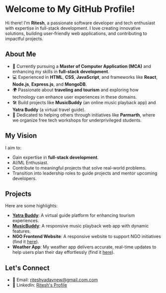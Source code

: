 # Welcome to My GitHub Profile!

Hi there! I'm **Ritesh**, a passionate software developer and tech enthusiast with expertise in full-stack development. I love creating innovative solutions, building user-friendly web applications, and contributing to impactful projects.

## About Me

- 🌱 Currently pursuing a **Master of Computer Application (MCA)** and enhancing my skills in **full-stack development**.
- 💻 Experienced in **HTML**, **CSS**, **JavaScript**, and frameworks like **React**, **Node.js**, **Express.js**, and **MongoDB**.
- 🌍 Passionate about **traveling and tourism** and exploring how technology can enhance user experiences in these domains.
- 🛠️ Build projects like **MusicBuddy** (an online music playback app) and **Yatra Buddy** (a virtual travel guide).
- 🤝 Dedicated to helping others through initiatives like **Parmarth**, where we organize free tech workshops for underprivileged students.

## My Vision

I aim to:
- Gain expertise in **full-stack development**.
- AI/ML Enthusiast.
- Contribute to meaningful projects that solve real-world problems.
- Transition into leadership roles to guide projects and mentor upcoming developers.

## Projects

Here are some highlights:

- **[Yatra Buddy](https://yatrabuddy.onrender.com/)**: A virtual guide platform for enhancing tourism experiences.
- **[MusicBuddy](https://musicbuddy.freewebhostmost.com/)**: A responsive music playback web app with dynamic features.
- **NGO Frontend Website**: A responsive website to support NGO initiatives (find it [here](https://ritesh-2120.github.io/NGO_frontend/)).
- **Weather App**: My weather app delivers accurate, real-time updates to help users plan their day effortlessly (find it [here](https://github.com/Ritesh-2120/WeatherNow/)).

## Let's Connect

- 📧 Email: riteshyadavnew@gmail.com.com
- 🔗 LinkedIn: [Ritesh's Profile](https://www.linkedin.com/in/ritesh-yadav-351571162)
